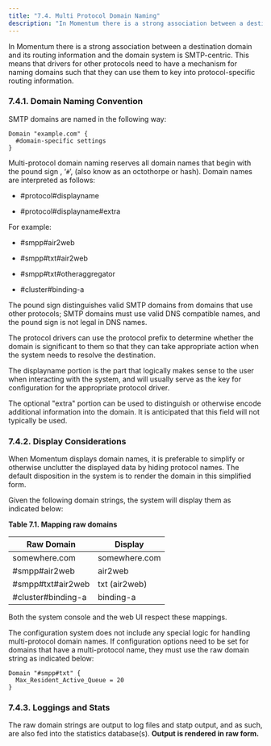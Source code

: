 ```yaml
---
title: "7.4. Multi Protocol Domain Naming"
description: "In Momentum there is a strong association between a destination domain and its routing information and the domain system is SMTP centric This means that drivers for other protocols need to have a mechanism for naming domains such that they can use them to key into protocol specific routing information..."
---
```


In Momentum there is a strong association between a destination domain and its routing information and the domain system is SMTP-centric. This means that drivers for other protocols need to have a mechanism for naming domains such that they can use them to key into protocol-specific routing information.

### <a name="mobility.protocol.conventions"></a> 7.4.1. Domain Naming Convention

SMTP domains are named in the following way:

```
Domain "example.com" {
  #domain-specific settings
}
```

Multi-protocol domain naming reserves all domain names that begin with the pound sign , ‘`#`’, (also know as an octothorpe or hash). Domain names are interpreted as follows:

*   #protocol#displayname

*   #protocol#displayname#extra

For example:

*   #smpp#air2web

*   #smpp#txt#air2web

*   #smpp#txt#otheraggregator

*   #cluster#binding-a

The pound sign distinguishes valid SMTP domains from domains that use other protocols; SMTP domains must use valid DNS compatible names, and the pound sign is not legal in DNS names.

The protocol drivers can use the protocol prefix to determine whether the domain is significant to them so that they can take appropriate action when the system needs to resolve the destination.

The displayname portion is the part that logically makes sense to the user when interacting with the system, and will usually serve as the key for configuration for the appropriate protocol driver.

The optional "extra" portion can be used to distinguish or otherwise encode additional information into the domain. It is anticipated that this field will not typically be used.

### <a name="mobility.protocol.display"></a> 7.4.2. Display Considerations

When Momentum displays domain names, it is preferable to simplify or otherwise unclutter the displayed data by hiding protocol names. The default disposition in the system is to render the domain in this simplified form.

Given the following domain strings, the system will display them as indicated below:

<a name="idp989312"></a> 

**Table 7.1. Mapping raw domains**

| Raw Domain | Display |
| --- | --- |
| somewhere.com | somewhere.com |
| #smpp#air2web | air2web |
| #smpp#txt#air2web | txt (air2web) |
| #cluster#binding-a | binding-a |

Both the system console and the web UI respect these mappings.

The configuration system does not include any special logic for handling multi-protocol domain names. If configuration options need to be set for domains that have a multi-protocol name, they must use the raw domain string as indicated below:

```
Domain "#smpp#txt" {
  Max_Resident_Active_Queue = 20
}
```

### <a name="mobility.protocol.logging"></a> 7.4.3. Loggings and Stats

The raw domain strings are output to log files and statp output, and as such, are also fed into the statistics database(s). **Output is rendered in raw form.**